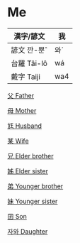# Me

漢字/諺文 | 我
--- | ---
諺文 깐-뿐ˆ | 와ˊ
台羅 Tâi-lô | wá
戴字 Taiji | wa4




[父 Father](member2.md)

[母 Mother](member3.md)

[尪 Husband](member17.md)

[某 Wife](member18.md)

[兄 Elder brother](member4.md)

[姊 Elder sister](member5.md)

[弟 Younger brother](member6.md)

[妹 Younger sister](member7.md)

[囝 Son](member19.md)

[자와 Daughter](member20.md)

